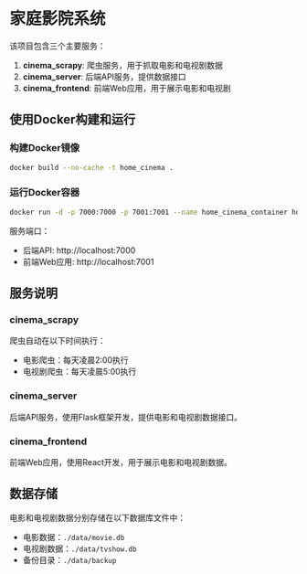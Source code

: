 # 家庭影院系统

该项目包含三个主要服务：

1. **cinema_scrapy**: 爬虫服务，用于抓取电影和电视剧数据
2. **cinema_server**: 后端API服务，提供数据接口
3. **cinema_frontend**: 前端Web应用，用于展示电影和电视剧

## 使用Docker构建和运行

### 构建Docker镜像

```bash
docker build --no-cache -t home_cinema .
```

### 运行Docker容器

```bash
docker run -d -p 7000:7000 -p 7001:7001 --name home_cinema_container home_cinema
```

服务端口：
- 后端API: http://localhost:7000
- 前端Web应用: http://localhost:7001

## 服务说明

### cinema_scrapy

爬虫自动在以下时间执行：
- 电影爬虫：每天凌晨2:00执行
- 电视剧爬虫：每天凌晨5:00执行

### cinema_server

后端API服务，使用Flask框架开发，提供电影和电视剧数据接口。

### cinema_frontend

前端Web应用，使用React开发，用于展示电影和电视剧数据。

## 数据存储

电影和电视剧数据分别存储在以下数据库文件中：
- 电影数据：`./data/movie.db`
- 电视剧数据：`./data/tvshow.db`
- 备份目录：`./data/backup`
